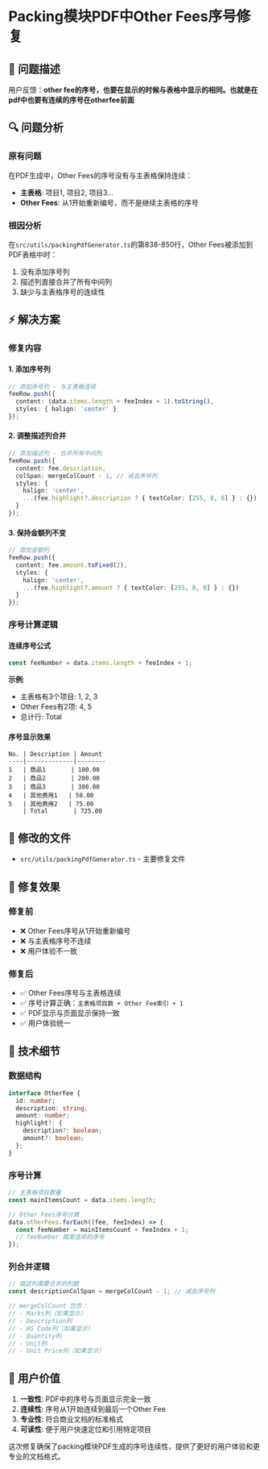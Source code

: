 # Packing模块PDF中Other Fees序号修复

## 🎯 问题描述

用户反馈：**other fee的序号，也要在显示的时候与表格中显示的相同。也就是在pdf中也要有连续的序号在otherfee前面**

## 🔍 问题分析

### 原有问题
在PDF生成中，Other Fees的序号没有与主表格保持连续：
- **主表格**: 项目1, 项目2, 项目3...
- **Other Fees**: 从1开始重新编号，而不是继续主表格的序号

### 根因分析
在`src/utils/packingPdfGenerator.ts`的第838-850行，Other Fees被添加到PDF表格中时：
1. 没有添加序号列
2. 描述列直接合并了所有中间列
3. 缺少与主表格序号的连续性

## ⚡ 解决方案

### 修复内容

#### 1. 添加序号列
```typescript
// 添加序号列 - 与主表格连续
feeRow.push({
  content: (data.items.length + feeIndex + 1).toString(),
  styles: { halign: 'center' }
});
```

#### 2. 调整描述列合并
```typescript
// 添加描述列 - 合并所有中间列
feeRow.push({
  content: fee.description,
  colSpan: mergeColCount - 1, // 减去序号列
  styles: { 
    halign: 'center',
    ...(fee.highlight?.description ? { textColor: [255, 0, 0] } : {})
  }
});
```

#### 3. 保持金额列不变
```typescript
// 添加金额列
feeRow.push({
  content: fee.amount.toFixed(2),
  styles: { 
    halign: 'center',
    ...(fee.highlight?.amount ? { textColor: [255, 0, 0] } : {})
  }
});
```

### 序号计算逻辑

#### 连续序号公式
```typescript
const feeNumber = data.items.length + feeIndex + 1;
```

**示例**:
- 主表格有3个项目: 1, 2, 3
- Other Fees有2项: 4, 5
- 总计行: Total

#### 序号显示效果
```
No. | Description | Amount
----|-------------|--------
1   | 商品1       | 100.00
2   | 商品2       | 200.00
3   | 商品3       | 300.00
4   | 其他费用1   | 50.00
5   | 其他费用2   | 75.00
    | Total       | 725.00
```

## 📁 修改的文件

- `src/utils/packingPdfGenerator.ts` - 主要修复文件

## 🎯 修复效果

### 修复前
- ❌ Other Fees序号从1开始重新编号
- ❌ 与主表格序号不连续
- ❌ 用户体验不一致

### 修复后
- ✅ Other Fees序号与主表格连续
- ✅ 序号计算正确：`主表格项目数 + Other Fee索引 + 1`
- ✅ PDF显示与页面显示保持一致
- ✅ 用户体验统一

## 🔧 技术细节

### 数据结构
```typescript
interface OtherFee {
  id: number;
  description: string;
  amount: number;
  highlight?: {
    description?: boolean;
    amount?: boolean;
  };
}
```

### 序号计算
```typescript
// 主表格项目数量
const mainItemsCount = data.items.length;

// Other Fees序号计算
data.otherFees.forEach((fee, feeIndex) => {
  const feeNumber = mainItemsCount + feeIndex + 1;
  // feeNumber 就是连续的序号
});
```

### 列合并逻辑
```typescript
// 描述列需要合并的列数
const descriptionColSpan = mergeColCount - 1; // 减去序号列

// mergeColCount 包含：
// - Marks列（如果显示）
// - Description列
// - HS Code列（如果显示）
// - Quantity列
// - Unit列
// - Unit Price列（如果显示）
```

## 🚀 用户价值

1. **一致性**: PDF中的序号与页面显示完全一致
2. **连续性**: 序号从1开始连续到最后一个Other Fee
3. **专业性**: 符合商业文档的标准格式
4. **可读性**: 便于用户快速定位和引用特定项目

这次修复确保了packing模块PDF生成的序号连续性，提供了更好的用户体验和更专业的文档格式。
